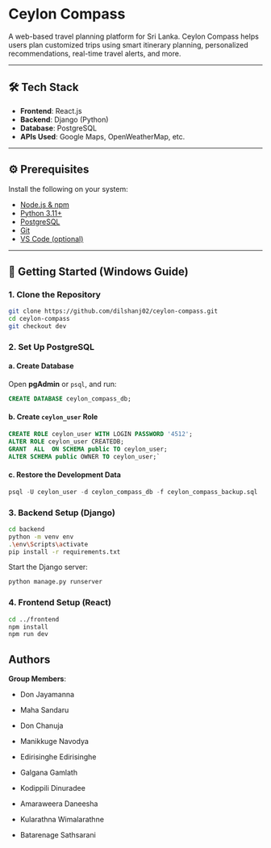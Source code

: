 # Ceylon Compass

A web-based travel planning platform for Sri Lanka. Ceylon Compass helps users plan customized trips using smart itinerary planning, personalized recommendations, real-time travel alerts, and more.

---

## 🛠️ Tech Stack

- **Frontend**: React.js
- **Backend**: Django (Python)
- **Database**: PostgreSQL
- **APIs Used**: Google Maps, OpenWeatherMap, etc.

---

## ⚙️ Prerequisites

Install the following on your system:

- [Node.js & npm](https://nodejs.org/)
- [Python 3.11+](https://www.python.org/)
- [PostgreSQL](https://www.postgresql.org/)
- [Git](https://git-scm.com/)
- [VS Code (optional)](https://code.visualstudio.com/)

---

## 🚀 Getting Started (Windows Guide)

### 1. Clone the Repository

```bash
git clone https://github.com/dilshanj02/ceylon-compass.git
cd ceylon-compass
git checkout dev
```

### 2. Set Up PostgreSQL

#### a. Create Database

Open **pgAdmin** or `psql`, and run:
```sql
CREATE DATABASE ceylon_compass_db;
```
#### b. Create `ceylon_user` Role

```sql
CREATE ROLE ceylon_user WITH LOGIN PASSWORD '4512'; 
ALTER ROLE ceylon_user CREATEDB; 
GRANT  ALL  ON SCHEMA public TO ceylon_user;
ALTER SCHEMA public OWNER TO ceylon_user;`
```
#### c. Restore the Development Data
```sql
psql -U ceylon_user -d ceylon_compass_db -f ceylon_compass_backup.sql
```

### 3. Backend Setup (Django)
```bash
cd backend
python -m venv env
.\env\Scripts\activate
pip install -r requirements.txt
```
Start the Django server:
```bash
python manage.py runserver
```
### 4. Frontend Setup (React)
```bash
cd ../frontend
npm install
npm run dev
```
## Authors
**Group Members**:

-   Don Jayamanna
-   Maha Sandaru
    
-   Don Chanuja
    
-   Manikkuge Navodya
    
-   Edirisinghe Edirisinghe
    
-   Galgana Gamlath
    
-   Kodippili Dinuradee
    
-   Amaraweera Daneesha
    
-   Kularathna Wimalarathne
    
-   Batarenage Sathsarani

